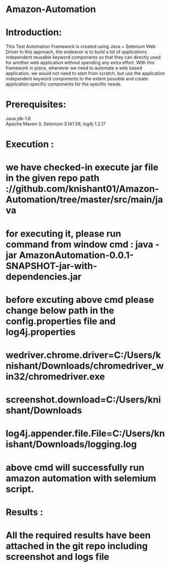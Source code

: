 # Amazon-Automation

# Introduction: 
This Test Automation Framework is created using Java + Selenium Web Driver
In this approach, the endeavor is to build a lot of applications independent reusable keyword components 
so that they can directly used for another web application without spending any extra effort. With this framework in place,
whenever we need to automate a web based application, we would not need to start from scratch, 
but use the application independent keyword components to the extent possible and create application specific components for the specific needs.

# Prerequisites:
Java jdk-1.8\
Apache Maven 3,
Selenium  3.141.59,
log4j 1.2.17

# Execution :
# we have checked-in execute jar file in the given  repo path ://github.com/knishant01/Amazon-Automation/tree/master/src/main/java
# for executing it, please run command from window cmd : java -jar AmazonAutomation-0.0.1-SNAPSHOT-jar-with-dependencies.jar
# before excuting above cmd please change below path in the config.properties file and log4j.properties
# wedriver.chrome.driver=C:/Users/knishant/Downloads/chromedriver_win32/chromedriver.exe
# screenshot.download=C:/Users/knishant/Downloads
# log4j.appender.file.File=C:/Users/knishant/Downloads/logging.log
# above cmd will successfully run amazon automation with selemium script.

# Results :

# All the required results have been attached in the git repo including screenshot and logs file

